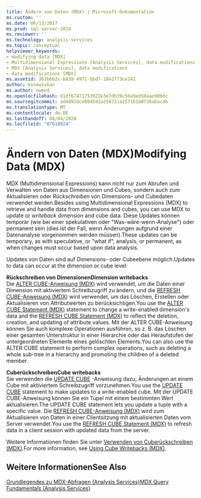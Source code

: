 ```yaml
---
title: Ändern von Daten (MDX) | Microsoft-Dokumentation
ms.custom: ''
ms.date: 06/13/2017
ms.prod: sql-server-2014
ms.reviewer: ''
ms.technology: analysis-services
ms.topic: conceptual
helpviewer_keywords:
- modifying data [MDX]
- Multidimensional Expressions [Analysis Services], data modifications
- MDX [Analysis Services], data modifications
- data modifications [MDX]
ms.assetid: 363b662c-b839-4971-bbd7-1842f73ce141
author: minewiskan
ms.author: owend
ms.openlocfilehash: 01df67471753922e3e7db39c56a9ed50aae900dc
ms.sourcegitcommit: ad4d92dce894592a259721a1571b1d8736abacdb
ms.translationtype: MT
ms.contentlocale: de-DE
ms.lasthandoff: 08/04/2020
ms.locfileid: "87618924"
---
```

# <a name="modifying-data-mdx"></a><span data-ttu-id="813a4-102">Ändern von Daten (MDX)</span><span class="sxs-lookup"><span data-stu-id="813a4-102">Modifying Data (MDX)</span></span>
  <span data-ttu-id="813a4-103">MDX (Multidimensional Expressions) kann nicht nur zum Abrufen und Verwalten von Daten aus Dimensionen und Cubes, sondern auch zum Aktualisieren oder *Rückschreiben* von Dimensions- und Cubedaten verwendet werden.</span><span class="sxs-lookup"><span data-stu-id="813a4-103">Besides using Multidimensional Expressions (MDX) to retrieve and handle data from dimensions and cubes, you can use MDX to update or *writeback* dimension and cube data.</span></span> <span data-ttu-id="813a4-104">Diese Updates können temporär (wie bei einer spekulativen oder "Was-wäre-wenn-Analyse") oder permanent sein (dies ist der Fall, wenn Änderungen aufgrund einer Datenanalyse vorgenommen werden müssen).</span><span class="sxs-lookup"><span data-stu-id="813a4-104">These updates can be temporary, as with speculative, or "what if", analysis, or permanent, as when changes must occur based upon data analysis.</span></span>  
  
 <span data-ttu-id="813a4-105">Updates von Daten sind auf Dimensions- oder Cubeebene möglich.</span><span class="sxs-lookup"><span data-stu-id="813a4-105">Updates to data can occur at the dimension or cube level:</span></span>  
  
 <span data-ttu-id="813a4-106">**Rückschreiben von Dimensionen**</span><span class="sxs-lookup"><span data-stu-id="813a4-106">**Dimension writebacks**</span></span>  
 <span data-ttu-id="813a4-107">Die [ALTER CUBE-Anweisung (MDX)](/sql/mdx/mdx-data-definition-alter-cube) wird verwendet, um die Daten einer Dimension mit aktiviertem Schreibzugriff zu ändern, und die [REFRESH CUBE-Anweisung (MDX)](/sql/mdx/mdx-data-definition-refresh-cube) wird verwendet, um das Löschen, Erstellen oder Aktualisieren von Attributwerten zu berücksichtigen.</span><span class="sxs-lookup"><span data-stu-id="813a4-107">You use the [ALTER CUBE Statement (MDX)](/sql/mdx/mdx-data-definition-alter-cube) statement to change a write-enabled dimension's data and the [REFRESH CUBE Statement (MDX)](/sql/mdx/mdx-data-definition-refresh-cube) to reflect the deletion, creation, and updating of attribute values.</span></span> <span data-ttu-id="813a4-108">Mit der ALTER CUBE-Anweisung können Sie auch komplexe Operationen ausführen, so z. B. das Löschen einer gesamten Unterstruktur in einer Hierarchie oder das Heraufstufen der untergeordneten Elemente eines gelöschten Elements.</span><span class="sxs-lookup"><span data-stu-id="813a4-108">You can also use the ALTER CUBE statement to perform complex operations, such as deleting a whole sub-tree in a hierarchy and promoting the children of a deleted member.</span></span>  
  
 <span data-ttu-id="813a4-109">**Cuberückschreiben**</span><span class="sxs-lookup"><span data-stu-id="813a4-109">**Cube writebacks**</span></span>  
 <span data-ttu-id="813a4-110">Sie verwenden die [UPDATE CUBE](/sql/mdx/mdx-data-manipulation-update-cube) -Anweisung dazu, Änderungen an einem Cube mit aktiviertem Schreibzugriff vorzunehmen.</span><span class="sxs-lookup"><span data-stu-id="813a4-110">You use the [UPDATE CUBE](/sql/mdx/mdx-data-manipulation-update-cube) statement to make updates to a write-enabled cube.</span></span> <span data-ttu-id="813a4-111">Mit der UPDATE CUBE-Anweisung können Sie ein Tupel mit einem bestimmten Wert aktualisieren.</span><span class="sxs-lookup"><span data-stu-id="813a4-111">The UPDATE CUBE statement lets you update a tuple with a specific value.</span></span> <span data-ttu-id="813a4-112">Die [REFRESH CUBE-Anweisung (MDX)](/sql/mdx/mdx-data-definition-refresh-cube) wird zum Aktualisieren von Daten in einer Clientsitzung mit aktualisierten Daten vom Server verwendet.</span><span class="sxs-lookup"><span data-stu-id="813a4-112">You use the [REFRESH CUBE Statement (MDX)](/sql/mdx/mdx-data-definition-refresh-cube) to refresh data in a client session with updated data from the server.</span></span>  
  
 <span data-ttu-id="813a4-113">Weitere Informationen finden Sie unter [Verwenden von Cuberückschreiben &#40;MDX&#41;](mdx-data-modification-using-cube-writebacks.md).</span><span class="sxs-lookup"><span data-stu-id="813a4-113">For more information, see [Using Cube Writebacks &#40;MDX&#41;](mdx-data-modification-using-cube-writebacks.md).</span></span>  
  
## <a name="see-also"></a><span data-ttu-id="813a4-114">Weitere Informationen</span><span class="sxs-lookup"><span data-stu-id="813a4-114">See Also</span></span>  
 [<span data-ttu-id="813a4-115">Grundlegendes zu MDX-Abfragen &#40;Analysis Services&#41;</span><span class="sxs-lookup"><span data-stu-id="813a4-115">MDX Query Fundamentals &#40;Analysis Services&#41;</span></span>](mdx-query-fundamentals-analysis-services.md)  
  
  
